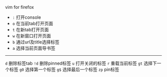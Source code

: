 vim for firefox

- `:` 打开console
- `o` 在当前tab打开页面
- `t` 在新tab打开页面
- `w` 在新窗口打开页面
- `b` 通过url及title选择标签
- `a` 选择当前页面导书签

---

`d` 删除标签tab
`!d` 删除pinned标签
`u` 打开关闭的标签
`r` 重载当前标签
`gt` 选择下一个标签
`g0` 选择第一个标签
`g$` 选择最后一个标签
`zp` pin标签
